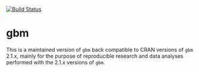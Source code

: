 [![Build Status](https://travis-ci.org/gbm-developers/gbm.svg?branch=master)](https://travis-ci.org/gbm-developers/gbm)

# gbm

This is a maintained version of `gbm` back compatible to CRAN versions of `gbm` 2.1.x, mainly for the purpose of reproducible research and data analyses performed with the 2.1.x versions of `gbm`.
